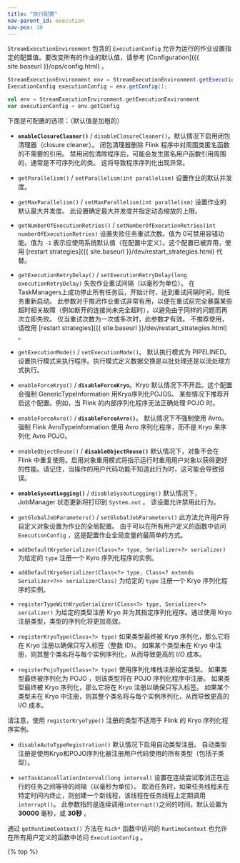 ```yaml
---
title: "执行配置"
nav-parent_id: execution
nav-pos: 10
---
```

<!--
Licensed to the Apache Software Foundation (ASF) under one
or more contributor license agreements.  See the NOTICE file
distributed with this work for additional information
regarding copyright ownership.  The ASF licenses this file
to you under the Apache License, Version 2.0 (the
"License"); you may not use this file except in compliance
with the License.  You may obtain a copy of the License at

  http://www.apache.org/licenses/LICENSE-2.0

Unless required by applicable law or agreed to in writing,
software distributed under the License is distributed on an
"AS IS" BASIS, WITHOUT WARRANTIES OR CONDITIONS OF ANY
KIND, either express or implied.  See the License for the
specific language governing permissions and limitations
under the License.
-->

`StreamExecutionEnvironment` 包含的 `ExecutionConfig` 允许为运行的作业设置指定的配置值。要改变所有的作业的默认值，请参考 [Configuration]({{ site.baseurl }}/ops/config.html) 。


```java
StreamExecutionEnvironment env = StreamExecutionEnvironment.getExecutionEnvironment();
ExecutionConfig executionConfig = env.getConfig();
```
```scala
val env = StreamExecutionEnvironment.getExecutionEnvironment
var executionConfig = env.getConfig
```

下面是可配置的选项：（默认值是加粗的）

-  **`enableClosureCleaner()`** / `disableClosureCleaner()`。默认情况下启用闭包清理器（closure cleaner）。 闭包清理器删除 Flink 程序中对周围类匿名函数的不需要的引用。 禁用闭包清除程序后，可能会发生匿名用户函数引用周围的，通常是不可序列化的类。 这将导致程序序列化出现异常。
    
- `getParallelism()` / `setParallelism(int parallelism)` 设置作业的默认并发度。
    
- `getMaxParallelism()` / `setMaxParallelism(int parallelism)` 设置作业的默认最大并发度。 此设置确定最大并发度并指定动态缩放的上限。
    
- `getNumberOfExecutionRetries()` / `setNumberOfExecutionRetries(int numberOfExecutionRetries)` 设置失败任务重试次数。值为 0可禁用容错功能。值为 `-1` 表示应使用系统默认值（在配置中定义）。这个配置已被弃用，使用 [restart strategies]({{ site.baseurl }}/dev/restart_strategies.html) 代替。 
    
- `getExecutionRetryDelay()` / `setExecutionRetryDelay(long executionRetryDelay)`  失败作业重试间隔（以毫秒为单位）。 在TaskManagers上成功停止所有任务后，开始计时，达到重试间隔时间，则任务重新启动。 此参数对于推迟作业重试非常有用，以便在重试前完全暴露某些超时相关故障（例如断开的连接尚未完全超时），以避免由于同样的问题而再次立即失败。 仅当重试次数为一次或多次时，此参数才有效。 不推荐使用，请改用 [restart strategies]({{ site.baseurl }}/dev/restart_strategies.html) 。
    
- `getExecutionMode()` / `setExecutionMode()`。 默认执行模式为 PIPELINED。设置执行模式来执行程序。执行模式定义数据交换是以批处理还是以流处理方式执行。

- `enableForceKryo()` / **`disableForceKryo`**。Kryo 默认情况下不开启。这个配置会强制 GenericTypeInformation 用Kryo序列化POJOS。 某些情况下推荐开启这个配置。例如，当 Flink 的内部序列化程序无法正确处理 POJO 时。

- `enableForceAvro()` / **`disableForceAvro()`**。 默认情况下不强制使用 Avro。强制 Flink AvroTypeInformation 使用 Avro 序列化程序，而不是 Kryo 来序列化 Avro POJO。
    
- `enableObjectReuse()` / **`disableObjectReuse()`** 默认情况下，对象不会在 Flink 中重复使用。启用对象重用模式将指示运行时重用用户对象以获得更好的性能。请记住，当操作的用户代码功能不知道此行为时，这可能会导致错误。

- **`enableSysoutLogging()`** / `disableSysoutLogging()` 默认情况下，JobManager 状态更新将打印到 `System.out` 。 该设置允许禁用此行为。
    
- `getGlobalJobParameters()` / `setGlobalJobParameters()` 此方法允许用户将自定义对象设置为作业的全局配置。 由于可以在所有用户定义的函数中访问 `ExecutionConfig` ，这是配置作业全局变量的最简单的方式。
    
- `addDefaultKryoSerializer(Class<?> type, Serializer<?> serializer)`  为给定的 `type` 注册一个 Kyro 序列化程序的实例。
    
- `addDefaultKryoSerializer(Class<?> type, Class<? extends Serializer<?>> serializerClass)` 为给定的 `type` 注册一个 Kryo 序列化程序的实例。
    
- `registerTypeWithKryoSerializer(Class<?> type, Serializer<?> serializer)` 为给定的类型注册 Kryo 并为其指定序列化程序。通过使用 Kryo 注册类型，类型的序列化将更加高效。
    
- `registerKryoType(Class<?> type)` 如果类型最终被 Kryo 序列化，那么它将在 Kryo 注册以确保只写入标签（整数 ID）。 如果某个类型未在 Kryo 中注册，则其整个类名将与每个实例序列化，从而导致更高的 I/O 成本。

- `registerPojoType(Class<?> type)` 使用序列化堆栈注册给定类型。 如果类型最终被序列化为 POJO ，则该类型将在 POJO 序列化程序中注册。 如果类型最终被 Kryo 序列化，那么它将在 Kryo 注册以确保只写入标签。 如果某个类型未在 Kryo 中注册，则其整个类名将与每个实例序列化，从而导致更高的 I/O 成本。

请注意，使用 `registerKryoType()` 注册的类型不适用于 Flink 的 Kryo 序列化程序实例。

- `disableAutoTypeRegistration()` 默认情况下启用自动类型注册。 自动类型注册是使用Kryo和POJO序列化器注册用户代码使用的所有类型（包括子类型）。
    
- `setTaskCancellationInterval(long interval)` 设置在连续尝试取消正在运行的任务之间等待的间隔（以毫秒为单位）。 取消任务时，如果任务线程未在特定时间内终止，则创建一个新线程，该线程在任务线程上定期调用`interrupt()`。 此参数指的是连续调用`interrupt()`之间的时间，默认设置为 **30000** 毫秒，或 **30秒** 。

通过 `getRuntimeContext()` 方法在 `Rich*` 函数中访问的 `RuntimeContext` 也允许在所有用户定义的函数中访问 `ExecutionConfig` 。

{% top %}
